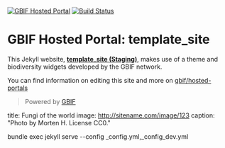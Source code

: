 [![GBIF Hosted Portal](https://docs.gbif.org/style/gbif-hosted-portal.svg)](https://github.com/gbif/hosted-portals)
[![Build Status](https://builds.gbif.org/job/hp-template_site/badge/icon)](https://builds.gbif.org/job/hp-template_site/lastBuild/console)
<!-- License badge example: [![CC BY-SA 4.0](https://img.shields.io/badge/License-CC%20BY%2D-SA%204.0-lightgrey.svg)](https://creativecommons.org/licenses/by-sa/4.0/) -->

# GBIF Hosted Portal: template_site

This Jekyll website, **[template_site (Staging)](https://template_site.hp.gbif-staging.org/)**, makes use of a theme and biodiversity widgets developed by the GBIF network.

You can find information on editing this site and more on [gbif/hosted-portals](https://github.com/gbif/hosted-portals)

> Powered by [GBIF](https://www.gbif.org/)





title: Fungi of the world
image: http://sitename.com/image/123
caption: "Photo by Morten H. License CC0."


bundle exec jekyll serve --config _config.yml,_config_dev.yml
